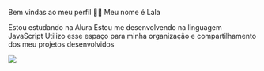 Bem vindas ao meu perfil 💙💙
Meu nome é Lala

Estou estudando na Alura
Estou me desenvolvendo na linguagem JavaScript
Utilizo esse espaço para minha organização e compartilhamento dos meu projetos desenvolvidos

![](https://media1.tenor.com/m/kO4N88zh0x4AAAAC/mishacollins-supernatural.gif)


